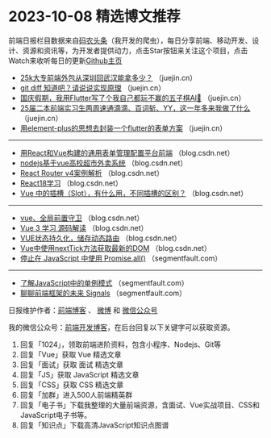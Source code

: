 # 2023-10-08 精选博文推荐

前端日报栏目数据来自[码农头条](http://toutiao.qdkfweb.cn/)（我开发的爬虫），每日分享前端、移动开发、设计、资源和资讯等，为开发者提供动力，点击Star按钮来关注这个项目，点击Watch来收听每日的更新[Github主页](https://github.com/kujian/frontendDaily)
* [25k大专前端外包从深圳回武汉能拿多少？](https://juejin.cn/post/7275225948453568552) （juejin.cn）
* [git diff 知道吧？请说说实现原理](https://juejin.cn/post/7282752001900707874) （juejin.cn）
* [国庆假期，我用Flutter写了个我自己都玩不赢的五子棋AI🤣](https://juejin.cn/post/7285184691418169363) （juejin.cn）
* [25届二本前端实习生两周速通滴滴、百词斩、YY，这一年多来我做了什么](https://juejin.cn/post/7285528146379423759) （juejin.cn）
* [用element-plus的思想去封装一个flutter的表单方案](https://juejin.cn/post/7283426137968361472) （juejin.cn）

***
* [用React和Vue构建的通用表单管理配置平台前端](https://blog.csdn.net/WqqData_Science/article/details/133628155) （blog.csdn.net）
* [nodejs基于vue高校超市外卖系统](https://blog.csdn.net/QQ1963288475/article/details/133580187) （blog.csdn.net）
* [React Router v4案例解析](https://blog.csdn.net/ItaqCpp/article/details/133627363) （blog.csdn.net）
* [React18学习](https://blog.csdn.net/weixin_45864704/article/details/133621713) （blog.csdn.net）
* [Vue 中的插槽（Slot），有什么用，不同插槽的区别？](https://blog.csdn.net/qq_58647634/article/details/133612925) （blog.csdn.net）

***
* [vue、全局前置守卫](https://blog.csdn.net/m0_59259076/article/details/133619883) （blog.csdn.net）
* [Vue 3 学习 源码解读](https://blog.csdn.net/m0_61662775/article/details/133612571) （blog.csdn.net）
* [VUE状态持久化，储存动态路由](https://blog.csdn.net/qq_41868796/article/details/133589473) （blog.csdn.net）
* [Vue中使用nextTick方法获取最新的DOM](https://blog.csdn.net/KtdFramework/article/details/133627463) （blog.csdn.net）
* [停止在 JavaScript 中使用 Promise.all()](https://segmentfault.com/a/1190000044260660) （segmentfault.com）

***
* [了解JavaScript中的单例模式](https://segmentfault.com/a/1190000044272592) （segmentfault.com）
* [聊聊前端框架的未来 Signals](https://segmentfault.com/a/1190000044279252) （segmentfault.com）

日报维护作者：[前端博客](https://qdkfweb.cn/) 、 [微博](http://weibo.com/kujian) 和 [微信公众号](https://open.weixin.qq.com/qr/code?username=caibaojian_com)

我的微信公众号：[前端开发博客](https://open.weixin.qq.com/qr/code?username=caibaojian_com)，在后台回复以下关键字可以获取资源。

1. 回复「1024」，领取前端进阶资料，包含小程序、Nodejs、Git等
2. 回复「Vue」获取 Vue 精选文章
3. 回复「面试」获取 面试 精选文章
4. 回复「JS」获取 JavaScript 精选文章
5. 回复「CSS」获取 CSS 精选文章
6. 回复「加群」进入500人前端精英群
7. 回复「电子书」下载我整理的大量前端资源，含面试、Vue实战项目、CSS和JavaScript电子书等。
8. 回复「知识点」下载高清JavaScript知识点图谱